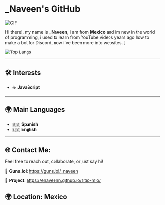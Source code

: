 # _Naveen's GitHub

![GIF](https://media1.tenor.com/m/DLcMGDEDLaYAAAAd/cat-fall.gif)

Hi there!, my name is **_Naveen**, i am from **Mexico** and im new in the world of programming, i used to learn from YouTube videos years ago how to make a bot for Discord, now i've been more into websites. ]

![Top Langs](https://github-readme-stats.vercel.app/api/top-langs/?username=eNaveenn)

---

## 🛠️ Interests

- ☕ **JavaScript**

---
## 🌍 Main Languages

- 🇪🇸 **Spanish**
- 🇺🇸 **English**

---
## 🌐 Contact Me:
Feel free to reach out, collaborate, or just say hi!

👀 **Guns.lol**: https://guns.lol/_naveen

💼 **Project**: https://enaveenn.github.io/sitio-mio/

🌍 **Location**: Mexico
---
